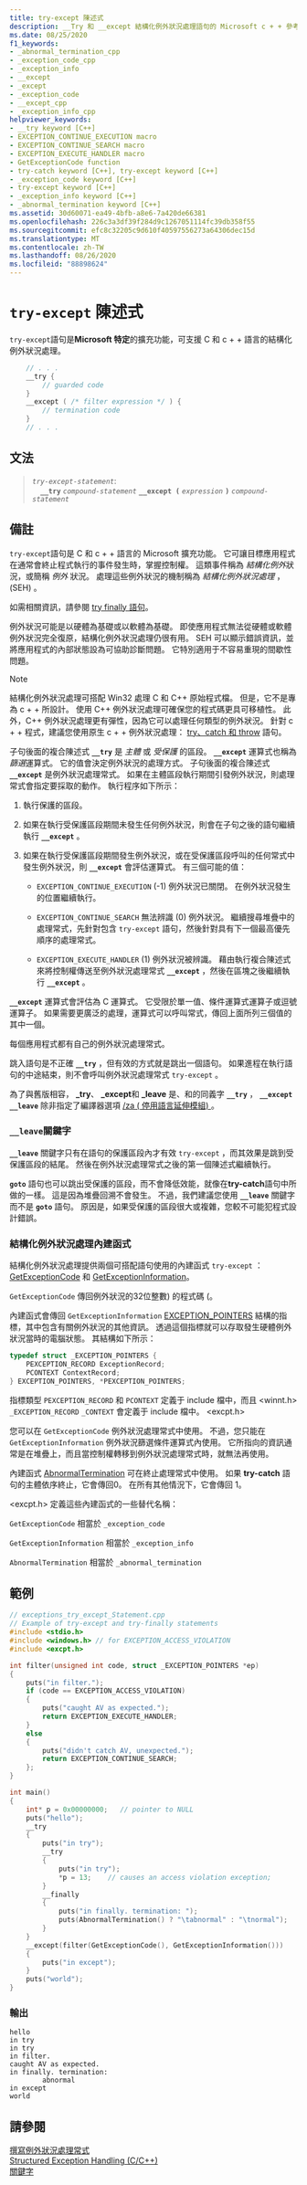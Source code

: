 ```yaml
---
title: try-except 陳述式
description: __Try 和 __except 結構化例外狀況處理語句的 Microsoft c + + 參考。
ms.date: 08/25/2020
f1_keywords:
- _abnormal_termination_cpp
- _exception_code_cpp
- _exception_info
- __except
- _except
- _exception_code
- __except_cpp
- _exception_info_cpp
helpviewer_keywords:
- __try keyword [C++]
- EXCEPTION_CONTINUE_EXECUTION macro
- EXCEPTION_CONTINUE_SEARCH macro
- EXCEPTION_EXECUTE_HANDLER macro
- GetExceptionCode function
- try-catch keyword [C++], try-except keyword [C++]
- _exception_code keyword [C++]
- try-except keyword [C++]
- _exception_info keyword [C++]
- _abnormal_termination keyword [C++]
ms.assetid: 30d60071-ea49-4bfb-a8e6-7a420de66381
ms.openlocfilehash: 226c3a3df39f284d9c1267051114fc39db358f55
ms.sourcegitcommit: efc8c32205c9d610f40597556273a64306dec15d
ms.translationtype: MT
ms.contentlocale: zh-TW
ms.lasthandoff: 08/26/2020
ms.locfileid: "88898624"
---
```

# <a name="try-except-statement"></a>`try-except` 陳述式

`try-except`語句是**Microsoft 特定**的擴充功能，可支援 C 和 c + + 語言的結構化例外狀況處理。

```cpp
    // . . .
    __try {
        // guarded code
    }
    __except ( /* filter expression */ ) {
        // termination code
    }
    // . . .
```

## <a name="grammar"></a>文法

> *`try-except-statement`*:\
> &emsp;**`__try`** *`compound-statement`* **`__except (`**  *`expression`*  **`)`** *`compound-statement`*

## <a name="remarks"></a>備註

`try-except`語句是 C 和 c + + 語言的 Microsoft 擴充功能。 它可讓目標應用程式在通常會終止程式執行的事件發生時，掌握控制權。 這類事件稱為 *結構化例外*狀況，或簡稱 *例外* 狀況。 處理這些例外狀況的機制稱為 *結構化例外狀況處理* ， (SEH) 。

如需相關資訊，請參閱 [try finally 語句](../cpp/try-finally-statement.md)。

例外狀況可能是以硬體為基礎或以軟體為基礎。 即使應用程式無法從硬體或軟體例外狀況完全復原，結構化例外狀況處理仍很有用。 SEH 可以顯示錯誤資訊，並將應用程式的內部狀態設為可協助診斷問題。 它特別適用于不容易重現的間歇性問題。

> [!NOTE]
> 結構化例外狀況處理可搭配 Win32 處理 C 和 C++ 原始程式檔。 但是，它不是專為 c + + 所設計。 使用 C++ 例外狀況處理可確保您的程式碼更具可移植性。 此外，C++ 例外狀況處理更有彈性，因為它可以處理任何類型的例外狀況。 針對 c + + 程式，建議您使用原生 c + + 例外狀況處理： [try、catch 和 throw](../cpp/try-throw-and-catch-statements-cpp.md) 語句。

子句後面的複合陳述式 **`__try`** 是 *主體* 或 *受保護* 的區段。 **`__except`** 運算式也稱為*篩選*運算式。 它的值會決定例外狀況的處理方式。 子句後面的複合陳述式 **`__except`** 是例外狀況處理常式。 如果在主體區段執行期間引發例外狀況，則處理常式會指定要採取的動作。 執行程序如下所示：

1. 執行保護的區段。

1. 如果在執行受保護區段期間未發生任何例外狀況，則會在子句之後的語句繼續執行 **`__except`** 。

1. 如果在執行受保護區段期間發生例外狀況，或在受保護區段呼叫的任何常式中發生例外狀況，則 **`__except`** 會評估運算式。 有三個可能的值：

   - `EXCEPTION_CONTINUE_EXECUTION` (-1) 例外狀況已關閉。 在例外狀況發生的位置繼續執行。

   - `EXCEPTION_CONTINUE_SEARCH` 無法辨識 (0) 例外狀況。 繼續搜尋堆疊中的處理常式，先針對包含 `try-except` 語句，然後針對具有下一個最高優先順序的處理常式。

   - `EXCEPTION_EXECUTE_HANDLER` (1) 例外狀況被辨識。 藉由執行複合陳述式來將控制權傳送至例外狀況處理常式 **`__except`** ，然後在區塊之後繼續執行 **`__except`** 。

**`__except`** 運算式會評估為 C 運算式。 它受限於單一值、條件運算式運算子或逗號運算子。 如果需要更廣泛的處理，運算式可以呼叫常式，傳回上面所列三個值的其中一個。

每個應用程式都有自己的例外狀況處理常式。

跳入語句是不正確 **`__try`** ，但有效的方式就是跳出一個語句。 如果進程在執行語句的中途結束，則不會呼叫例外狀況處理常式 `try-except` 。

為了與舊版相容， **_try**、 **_except**和 **_leave** 是、和的同義字 **`__try`** ， **`__except`** **`__leave`** 除非指定了編譯器選項 [/za \( 停用語言延伸模組) ](../build/reference/za-ze-disable-language-extensions.md) 。

### <a name="the-__leave-keyword"></a><a name="__leave"></a>`__leave`關鍵字

**`__leave`** 關鍵字只有在語句的保護區段內才有效 `try-except` ，而其效果是跳到受保護區段的結尾。 然後在例外狀況處理常式之後的第一個陳述式繼續執行。

**`goto`** 語句也可以跳出受保護的區段，而不會降低效能，就像在**try-catch**語句中所做的一樣。 這是因為堆疊回溯不會發生。 不過，我們建議您使用 **`__leave`** 關鍵字而不是 **`goto`** 語句。 原因是，如果受保護的區段很大或複雜，您較不可能犯程式設計錯誤。

### <a name="structured-exception-handling-intrinsic-functions"></a>結構化例外狀況處理內建函式

結構化例外狀況處理提供兩個可搭配語句使用的內建函式 `try-except` ： [GetExceptionCode](/windows/win32/Debug/getexceptioncode) 和 [GetExceptionInformation](/windows/win32/Debug/getexceptioninformation)。

`GetExceptionCode` 傳回例外狀況的32位整數) 的程式碼 (。

內建函式會傳回 `GetExceptionInformation` [EXCEPTION_POINTERS](/windows/win32/api/winnt/ns-winnt-exception_pointers) 結構的指標，其中包含有關例外狀況的其他資訊。 透過這個指標就可以存取發生硬體例外狀況當時的電腦狀態。 其結構如下所示：

```cpp
typedef struct _EXCEPTION_POINTERS {
    PEXCEPTION_RECORD ExceptionRecord;
    PCONTEXT ContextRecord;
} EXCEPTION_POINTERS, *PEXCEPTION_POINTERS;
```

指標類型 `PEXCEPTION_RECORD` 和 `PCONTEXT` 定義于 include 檔中，而且 \<winnt.h> `_EXCEPTION_RECORD` `_CONTEXT` 會定義于 include 檔中。 \<excpt.h>

您可以在 `GetExceptionCode` 例外狀況處理常式中使用。 不過，您只能在 `GetExceptionInformation` 例外狀況篩選條件運算式內使用。 它所指向的資訊通常是在堆疊上，而且當控制權轉移到例外狀況處理常式時，就無法再使用。

內建函式 [AbnormalTermination](/windows/win32/Debug/abnormaltermination) 可在終止處理常式中使用。 如果 **try-catch** 語句的主體依序終止，它會傳回0。 在所有其他情況下，它會傳回 1。

\<excpt.h> 定義這些內建函式的一些替代名稱：

`GetExceptionCode` 相當於 `_exception_code`

`GetExceptionInformation` 相當於 `_exception_info`

`AbnormalTermination` 相當於 `_abnormal_termination`

## <a name="example"></a>範例

```cpp
// exceptions_try_except_Statement.cpp
// Example of try-except and try-finally statements
#include <stdio.h>
#include <windows.h> // for EXCEPTION_ACCESS_VIOLATION
#include <excpt.h>

int filter(unsigned int code, struct _EXCEPTION_POINTERS *ep)
{
    puts("in filter.");
    if (code == EXCEPTION_ACCESS_VIOLATION)
    {
        puts("caught AV as expected.");
        return EXCEPTION_EXECUTE_HANDLER;
    }
    else
    {
        puts("didn't catch AV, unexpected.");
        return EXCEPTION_CONTINUE_SEARCH;
    };
}

int main()
{
    int* p = 0x00000000;   // pointer to NULL
    puts("hello");
    __try
    {
        puts("in try");
        __try
        {
            puts("in try");
            *p = 13;    // causes an access violation exception;
        }
        __finally
        {
            puts("in finally. termination: ");
            puts(AbnormalTermination() ? "\tabnormal" : "\tnormal");
        }
    }
    __except(filter(GetExceptionCode(), GetExceptionInformation()))
    {
        puts("in except");
    }
    puts("world");
}
```

### <a name="output"></a>輸出

```Output
hello
in try
in try
in filter.
caught AV as expected.
in finally. termination:
        abnormal
in except
world
```

## <a name="see-also"></a>請參閱

[撰寫例外狀況處理常式](../cpp/writing-an-exception-handler.md)<br/>
[Structured Exception Handling (C/C++)](../cpp/structured-exception-handling-c-cpp.md)<br/>
[關鍵字](../cpp/keywords-cpp.md)

